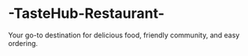 # -TasteHub-Restaurant-
Your go-to destination for delicious food, friendly community, and easy ordering.
